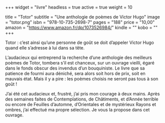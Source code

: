 +++
widget = "livre"
headless = true
active = true
weight = 10

title = "Totor"
subtitle = "Une anthologie de poèmes de Victor Hugo"
image = "totor.png"
isbn = "978-10-735-2698-7"
pages = "188"
price = "10,00"
amazon = "https://www.amazon.fr/dp/1073526984/"
kindle = ""
kobo = ""
+++

Totor : c’est ainsi qu’une personne de goût se doit d’appeler Victor Hugo quand elle s’adresse à lui dans sa tête.

L’audacieux qui entreprend la recherche d’une anthologie des meilleurs poèmes de Totor, tombera s’il est chanceux, sur un ouvrage vieilli, égaré dans le fonds obscur des invendus d’un bouquiniste. Le livre que sa patience de fourmi aura déniché, sera alors soit hors de prix, soit en mauvais état. Mais il y a pire : les poèmes choisis ne seront pas tous à son goût !

J’ai été cet audacieux et, frustré, j’ai pris mon courage à deux mains. Après des semaines faites de Contemplations, de Châtiments, et d’Année terrible ou encore de Feuilles d’automne, d’Orientales et de mystérieux Rayons et ombres, j’ai effectué ma propre sélection. Je vous la propose dans cet ouvrage.
